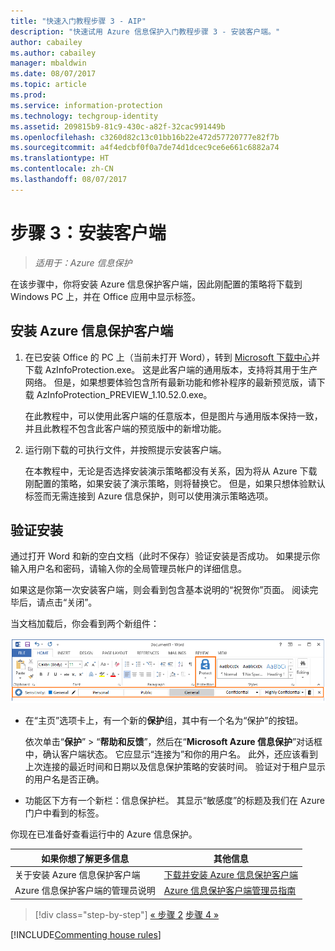 ```yaml
---
title: "快速入门教程步骤 3 - AIP"
description: "快速试用 Azure 信息保护入门教程步骤 3 - 安装客户端。"
author: cabailey
ms.author: cabailey
manager: mbaldwin
ms.date: 08/07/2017
ms.topic: article
ms.prod: 
ms.service: information-protection
ms.technology: techgroup-identity
ms.assetid: 209815b9-81c9-430c-a82f-32cac991449b
ms.openlocfilehash: c3260d82c13c01bb16b22e472d57720777e82f7b
ms.sourcegitcommit: a4f4edcbf0f0a7de74d1dcec9ce6e661c6882a74
ms.translationtype: HT
ms.contentlocale: zh-CN
ms.lasthandoff: 08/07/2017
---
```

# <a name="step-3-install-the-client"></a>步骤 3：安装客户端

>*适用于：Azure 信息保护*

在该步骤中，你将安装 Azure 信息保护客户端，因此刚配置的策略将下载到 Windows PC 上，并在 Office 应用中显示标签。


## <a name="install-the-azure-information-protection-client"></a>安装 Azure 信息保护客户端

1. 在已安装 Office 的 PC 上（当前未打开 Word），转到 [Microsoft 下载中心](https://www.microsoft.com/en-us/download/details.aspx?id=53018)并下载 AzInfoProtection.exe。 这是此客户端的通用版本，支持将其用于生产网络。 但是，如果想要体验包含所有最新功能和修补程序的最新预览版，请下载 AzInfoProtection_PREVIEW_1.10.52.0.exe。
    
    在此教程中，可以使用此客户端的任意版本，但是图片与通用版本保持一致，并且此教程不包含此客户端的预览版中的新增功能。

2. 运行刚下载的可执行文件，并按照提示安装客户端。

    在本教程中，无论是否选择安装演示策略都没有关系，因为将从 Azure 下载刚配置的策略，如果安装了演示策略，则将替换它。 但是，如果只想体验默认标签而无需连接到 Azure 信息保护，则可以使用演示策略选项。 

## <a name="verify-the-installation"></a>验证安装

通过打开 Word 和新的空白文档（此时不保存）验证安装是否成功。 如果提示你输入用户名和密码，请输入你的全局管理员帐户的详细信息。 

如果这是你第一次安装客户端，则会看到包含基本说明的“祝贺你”页面。 阅读完毕后，请点击“关闭”。

当文档加载后，你会看到两个新组件：

![Azure 信息保护快速入门教程步骤 3 - 已安装客户端](../media/word2016-calloutsv2.png)

- 在“主页”选项卡上，有一个新的**保护**组，其中有一个名为“保护”的按钮。

    依次单击“**保护**” > “**帮助和反馈**”，然后在“**Microsoft Azure 信息保护**”对话框中，确认客户端状态。 它应显示“连接为”和你的用户名。 此外，还应该看到上次连接的最近时间和日期以及信息保护策略的安装时间。 验证对于租户显示的用户名是否正确。

- 功能区下方有一个新栏：信息保护栏。 其显示“敏感度”的标题及我们在 Azure 门户中看到的标签。 

你现在已准备好查看运行中的 Azure 信息保护。

|如果你想了解更多信息|其他信息|
|--------------------------------|--------------------------|
|关于安装 Azure 信息保护客户端|[下载并安装 Azure 信息保护客户端](../rms-client/install-client-app.md)|
|Azure 信息保护客户端的管理员说明|[Azure 信息保护客户端管理员指南](../rms-client/client-admin-guide.md)|


>[!div class="step-by-step"]
[&#171; 步骤 2](infoprotect-tutorial-step2.md)
[步骤 4 &#187;](infoprotect-tutorial-step4.md)

[!INCLUDE[Commenting house rules](../includes/houserules.md)]